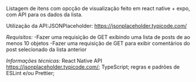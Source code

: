 Listagem de itens com opcção de visualização feito em react native + expo, com API para os dados da lista.

Utilização da API:JSONPlaceholder: https://jsonplaceholder.typicode.com/ 


*Requisitos:*
-Fazer uma requisição de GET exibindo uma lista de posts de ao menos 10 objetos
-Fazer uma requisição de GET para exibir comentários do post selecionado da lista anterior



*Informações técnicas:*
React Native
API https://jsonplaceholder.typicode.com/;
TypeScript;
regras e padrões de ESLint e/ou Prettier;
